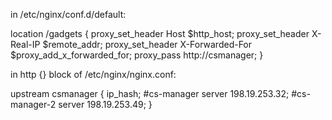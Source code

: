 in /etc/nginx/conf.d/default:

location /gadgets {
    proxy_set_header Host $http_host;
    proxy_set_header X-Real-IP $remote_addr;
    proxy_set_header X-Forwarded-For $proxy_add_x_forwarded_for;
    proxy_pass http://csmanager;
}



in http {} block of /etc/nginx/nginx.conf:

upstream csmanager {
    ip_hash;
    #cs-manager
    server 198.19.253.32;
    #cs-manager-2
    server 198.19.253.49;
}
